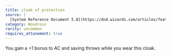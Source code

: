 ```yaml
---
title: cloak of protection
source: |
  [System Reference Document 5.0](https://dnd.wizards.com/articles/features/systems-reference-document-srd)
category: Wondrous
rarity: uncommon
requires_attunement: true
---
```


You gain a +1 bonus to AC and saving throws while you wear this cloak.

